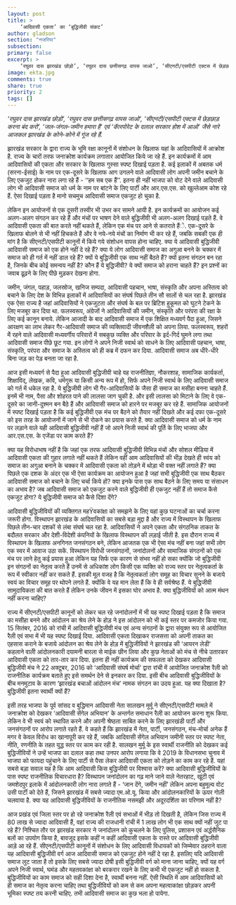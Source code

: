 ```yaml
---
layout: post
title: >
    ‘आदिवासी एकता’ का ‘बुद्धिजीवी संकट’
author: gladson
section: "नजरिया"
subsection:
primary: false
excerpt: >
    ‘रघुवर दास झारखंड छोड़ो’, ‘रघुवर दास छत्तीसगढ़ वापस जाओ’, ‘सीएनटी/एसपीटी एक्टस में छेड़छाड़ करना बंद करो’, ‘जल-जंगल-जमीन हमारा है’ एवं ‘काॅरपोरेट के दलाल सरकार होश में आओ’ जैसे नारे आजकल झारखंड के कोने-कोने में गूंज रहे हैं.
image: ekta.jpg
comments: true
share: true
priority: 2
tags: []
---
```


*‘रघुवर दास झारखंड छोड़ो’, ‘रघुवर दास छत्तीसगढ़ वापस जाओ’, ‘सीएनटी/एसपीटी एक्टस में छेड़छाड़ करना बंद करो’, ‘जल-जंगल-जमीन हमारा है’ एवं ‘काॅरपोरेट के दलाल सरकार होश में आओ’ जैसे नारे आजकल झारखंड के कोने-कोने में गूंज रहे हैं.*

झारखंड सरकार के द्वारा राज्य के भूमि रक्षा कानूनों में संशोधन के खिलाफ यहां के आदिवासियों में आक्रोश है. राज्य के चारों तरफ जनाक्रोश कार्यक्रम लगातार आयोजित किये जा रहे हैं. इन कार्यक्रमों में आम आदिवासियों की एकता और सरकार के खिलाफ गुस्सा स्पष्ट दिखाई पड़ता है. कई इलाकों में अबतक धर्म (सरना-ईसाई) के नाम पर एक-दूसरे के खिलाफ आग उगलने वाले आदिवासी लोग अपनी जमीन बचाने के लिए एकजुट होकर नारा लगा रहे हैं - ‘‘हम सब एक हैं’’. इतना ही नहीं भाजपा को वोट देने वाले आदिवासी लोग भी आदिवासी समाज को धर्म के नाम पर बांटने के लिए पार्टी और आर.एस.एस. को खुल्लेआम कोश रहे हैं. ऐसा दिखाई पड़ता है मानो सचमुच आदिवासी समाज एकजुट हो चुका है.

लेकिन इन आयोजनों से एक दूसरी तस्वीर भी उभर कर सामने आयी है. इन कार्यक्रमों का आयोजन कई अलग-अलग संगठन कर रहे हैं और मंचों पर भाषण देने वाले बुद्धिजीवी भी अलग-अलग दिखाई पड़ते हैं. वे आदिवासी एकता की बात करते नहीं थकते हैं, लेकिन एक मंच पर आने से कतराते हैंे. एक-दूसरे के खिलाफ बोलने से भी नहीं हिचकते हैं और वे नये-नये मंचों का निर्माण भी कर रहे हैं, जबकि सबकी एक ही मांग है कि सीएनटी/एसपीटी कानूनों में किये गये संशोधन वापस होना चाहिए. क्या ये आदिवासी बुद्धिजीवी आदिवासी समाज को एक होने नहीं दे रहे हैं? क्या ये लोग आदिवासी समाज का अगुआ बनने के चक्कर में समाज को ही गर्त में नहीं डाल रहे हैं? क्यों ये बुद्धिजीवी एक साथ नहीं बैठते हैं? क्यों इतना संगठन बन रहा है, जिनके बीच कोई समन्वय नहीं है? कौन हैं ये बुद्धिजीवी? ये क्यों समाज को हराना चाहते हैं? इन प्रश्नों का जवाब ढूढ़ने के लिए पीछे मुड़कर देखना होगा.

जमीन, जंगल, पहाड़, जलस्रोज, खनिज सम्पदा, आदिवासी पहचान, भाषा, संस्कृति और अपना अस्तित्व को बचाने के लिए देश के विभिन्न इलाकों में आदिवासियों का संघर्ष पिछले तीन सौ सालों से चल रहा है. झारखंड एक ऐसा राज्य है जहां आदिवासियों ने एकजुटता और संघर्ष के बल पर ब्रिटिश हुकूमत को घुटने टेकने के लिए मजबूर कर दिया था. फलस्वरूप, अंग्रेजों ने आदिवासियों की जमीन, संस्कृति और परंपरा की रक्षा के लिए कई कानून बनाये. लेकिन आजादी के बाद आदिवासी समाज में एक शिक्षित मध्यवर्ग पैदा हुआ, जिसने आरक्षण का लाभ लेकर गैर-आदिवासी समाज की व्यक्तिवादी जीवनशैली को अपना लिया. फलस्वरूप, शहरों मेें रहने वाले आदिवासी मध्यवर्गीय परिवारों में सबकुछ व्यक्ति और परिवार के इर्द-गिर्द घुमने लगा तथा आदिवासी समाज पीछे छूट गया. इन लोगों ने अपने निजी स्वार्थ को साधने के लिए आदिवासी पहचान, भाषा, संस्कृति, परंपरा और समाज के अस्तित्व को ही कब्र में दफन कर दिया. आदिवासी समाज अब धीरे-धीरे बिना जड़ का पेड़ बनता जा रहा है.

आज इसी मध्यवर्ग से पैदा हुआ आदिवासी बुद्धिजीवी चाहे वह राजनीतिज्ञा, नौकरशाह, सामाजिक कार्यकर्ता, शिक्षाविद्, लेखक, कवि, धर्मगुरू या किसी अन्य रूप में हो, सिर्फ अपने निजी स्वार्थ के लिए आदिवासी समाज को गर्त में धकेल रहा है. ये बुद्धिजीवी लोग भी गैर-आदिवासियों के जैसा ही समाज का मसीहा बनना चाहते हैं. इनमें भी नाम, पैसा और शोहरत पाने की लालसा जाग चुकी है. और इसी लालसा को मिटाने के लिए वे एक-दूसरे का जानी-दुश्मन बन बैठे हैं और आदिवासी समाज को हारने पर मजबूर कर रहे हैं. सामाजिक आयोजनों में स्पष्ट दिखाई पड़ता है कि कई बुद्धिजीवी एक मंच पर बैठने को तैयार नहीं दिखते और कई दफा एक-दूसरे को इस तरह के आयोजनों में जाने से भी रोकने का प्रयास करते हैं. क्या आदिवासी समाज को धर्म के नाम पर लड़ाने वाले यही आदिवासी बुद्धिजीवी नहीं हैं जो अपने निजी स्वार्थ की पूर्ति के लिए भाजपा और आर.एस.एस. के एजेंडा पर काम करते हैं?

क्या यह विरोधाभाष नहीं है कि जहां एक तरफ आदिवासी बुद्धिजीवी विभिन्न मंचों और सोशल मीडिया में आदिवासी एकता की गुहार लगाते नहीं थकते हैं लेकिन वहीं आम आदिवासियों की भीड़ देखते ही स्वंय को समाज का अगुआ बनाने के चक्कर में आदिवासी एकता को तोड़ने में थोड़ा भी वक्त नहीं लगाते हैं? क्या पिछले एक दशक के अंदर एक भी ऐसा कार्यक्रम का आयोजन हुआ है जहां सभी बुद्धिजीवी एक साथ बैठकर आदिवासी समाज को बचाने के लिए चर्चा किये हों? क्या इनके पास एक साथ बैठने के लिए समय या संसाधन का अभाव है? जब आदिवासी समाज को एकजुट करने वाले बुद्धिजीवी ही एकजुट नहीं हैं तो समाज कैसे एकजुट होगा? ये बुद्धिजीवी समाज को कैसे दिशा देंगे?

आदिवासी बुद्धिजीवियों की व्यक्तिगत महŸवकांक्षा को समझने के लिए यहां कुछ घटनाओं का चर्चा करना जरूरी होगा. विस्थापन झारखंड के आदिवासियों का सबसे बड़ा मुद्दा है और राज्य में विस्थापन के खिलाफ पिछले तीन-चार दशकों से लंबा संघर्ष चल रहा है. आदिवासियों ने अपने एकता और संगठनिक ताकत के बदौलत सरकार और देशी-विदेशी कंपनियों के खिलाफ विस्थापन की लड़ाई जीती है. इस दौरान राज्य में विस्थापन के खिलाफ अनगिनत जनसंगठन बने, लेकिन आजतक एक भी ऐसा मंच नहीं बना जहां सभी लोग एक स्वर में आवाज उठा सकें. विस्थापन विरोधी जनसंगठनों, जनांदोलनों और सामाजिक संगठनों को एक मंच पर लाने हेतु कई प्रयास हुआ लेकिन यह सिर्फ एक कारण से संभव नहीं हो सका क्योंकि जो बुद्धिजीवी इन संगठनों का नेतृत्व करते हैं उनमें से अधिकांश लोग किसी एक व्यक्ति को राज्य स्तर पर नेतृत्वकर्ता के रूप में स्वीकार नहीं कर सकते हैं. इसकी मूल वजह है कि नेतृत्वकर्ता लोग समूह का विचार सुनने के बजाये स्वयं का विचार समूह पर थोपने लगते हैं. क्योंकि वे यह मान लेता हैं कि वे ही सर्वश्रेष्ठ हैं. ये बुद्धिजीवी सामुदायिकता की बात करते हैं लेकिन उनके जीवन में इसका घोर अभाव है. क्या बुद्धिजीवियों को आत्म मंथन नहीं करना चाहिए?

राज्य में सीएनटी/एसपीटी कानूनों को लेकर चल रहे जनांदोलनों में भी यह स्पष्ट दिखाई पड़ता है कि समाज का मसीहा बनने और आंदोलन का श्रेय लेने के होड़ ने इस आंदोलन को भी कई स्तर पर कमजोर किया गया. 15 सितंबर, 2016 को रांची में आदिवासी बुद्धिजीवी मंच एवं अन्य संगठनों के द्वारा संयुक्त रूप से आयोजित रैली एवं सभा में भी यह स्पष्ट दिखाई दिया. आदिवासी एकता दिखाकर राजसत्ता को अपनी ताकत का एहसास कराने के बजाये आंदोलन का श्रेय लेने के होड़ में बुद्धिजीवियों ने झारखंड की ‘आयरन लेडी‘ कहलाने वालीे आंदोलनकारी दयामनी बारला से माईक छीन लिया और कुछ नेताओं को मंच से नीचे उतारकर आदिवासी एकता को तार-तार कर दिया. इतना ही नहीं कार्यक्रम की सफलता को देखकर आदिवासी बुद्धिजीवी मंच ने 22 अक्टूबर, 2016 को ‘आदिवासी संघर्ष मोर्चा’ द्वारा रांची में आयोजित जनाक्रोश रैली को राजनीतिक कार्यक्रम बताते हुए इसे समर्थन देने से इनकार कर दिया. इसी बीच आदिवासी बुद्धिजीवियों के बीच मनमुटाव के कारण ‘झारखंड बचाओं आंदोलन मंच’ नामक संगठन का उदय हुआ. यह क्या दिखाता है? बुद्धिजीवी इतना स्वार्थी क्यों हैं?

इसी तरह भाजपा के पूर्व सांसद व बुद्धिमान आदिवासी नेता सालखन मुर्मू ने सीएनटी/एसपीटी मामले में जनाक्रोश को देखकर ‘आदिवासी सेंगेल अभियान’ के अन्तर्गत समाधान रैली का आयोजन करना शुरू किया. लेकिन वे भी स्वयं को स्थापित करने और अपनी श्रेष्ठता साबित करने के लिए झारखंडी पार्टी और जनसंगठनों पर आरोप लगाते रहते हैं. वे कहते हैं कि झारखंड में नेता, पार्टी, जनसंगठन, मंच-मोर्चा अनेक हैं मगर वे केवल विरोध का खानापूरी कर रहे हैं, जबकि आदिवासी सेंगेल अभियान जमीनी स्तर पर स्पष्ट नेता, नीति, रणनीति के तहत युद्ध स्तर पर काम कर रही है. सालखन मुर्मू के इस स्वार्थी राजनीति को देखकर कई बुद्धिजीवियों ने उन्हें भाजपा का दलाल कहा तथा उनपर आरोप लगाया कि वे 2019 के विधानसभा चुनाव में भाजपा को फायदा पहुंचाने के लिए पार्टी से पैसा लेकर आदिवासी एकता को तोड़ने का काम कर रहे हैं. यहां सबसे बड़ा सवाल यह है कि आम आदिवासी किस बुद्धिजीवी पर विश्वास करें? क्या आदिवासी बुद्धिजीवियों के पास स्पष्ट राजनीतिक विचारधारा है? विस्थापन जनांदोलन का गढ़ माने जाने वाले नेतरहाट, खूंटी एवं जमशेदपुर इलाके में आंदोलनकारी लोग नारा लगाते हैं - ‘जान देंगे, जमीन नहीं’ लेकिन अपना बहुमूल्य वोट उसी पार्टी को देते हैं, जिसने झारखंड में सबसे ज्यादा एम.ओ.यू. किया और आंदोलनकारियों के ऊपर गोली चलवाया है. क्या यह आदिवासी बुद्धिजीवियों के राजनीतिक नसमझी और अदूरदर्शिता का परिणाम नहीं है?

आज प्रखंड एवं जिला स्तर पर हो रहे जनाक्रोश रैली एवं सभाओं में भीड़ तो दिखती है, लेकिन जिस राज्य में 80 लाख से ज्यादा आदिवासी हैं, वहां राज्य की राजधानी रांची में 1 लाख लोग भी एक साथ क्यों नहीं जुट पा रहे हैं? निश्चित तौर पर झारखंड सरकार ने जनांदोलन को कुचलने के लिए पुलिस, प्रशासन एवं अर्द्धसैनिक बलों का उपयोग किया है, बावजूद इसके कहीं न कहीं आदिवासी एकता के रास्ते पर आदिवासी बुद्धिजीवी आड़े आ रहे हैं. सीएनटी/एसपीटी कानूनों में संशोधन के लिए आदिवासी विधायकों को जिम्मेवार ठहराने वाला यह आदिवासी बुद्धिजीवी वर्ग आज आदिवासी समाज को एकजुट होने नहीं दे रहा है. इसलिए यदि आदिवासी समाज लुट जाता है तो इसके लिए सबसे ज्यादा दोषी इसी बुद्धिजीवी वर्ग को माना जाना चाहिए, क्यों यह वर्ग अपने निजी स्वार्थ, घमंड और महतवकांक्षा को बरकरार रखने के लिए कभी भी एकजुट नहीं हो सकता है. बुद्धिजीवियों का काम समाज को सही दिशा देना है, स्वार्थी बनना नहीं. ऐसी स्थिति में आम आदिवासियों को ही समाज का नेतृत्व करना चाहिए तथा बुद्धिजीवियों को कम से कम अपना महत्वाकांक्षा छोड़कर अपनी भूमिका स्पष्ट तय करनी चाहिए. तभी आदिवासी समाज का कुछ भला हो पायेगा.